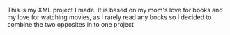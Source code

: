 This is my XML project I made. It is based on my mom's love for books and my love for watching movies, as I rarely read any books so I decided to combine the two opposites in to one project
